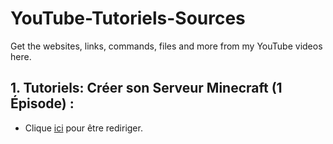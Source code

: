 # YouTube-Tutoriels-Sources
Get the websites, links, commands, files and more from my YouTube videos here.

## 1. Tutoriels: Créer son Serveur Minecraft (1 Épisode) :
- Clique [ici](https://github.com/SniperTVmc/YouTube-Tutoriels-Sources/tree/Main/%5BCr%C3%A9er%20son%20Serveur%5D) pour être rediriger.

